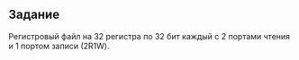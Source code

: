## Задание

Регистровый файл на 32 регистра по 32 бит каждый с 2 портами чтения и 1 портом записи (2R1W).